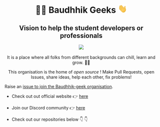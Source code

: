 <h1 align="center"> 👨‍🎓 Baudhhik Geeks <img src="https://raw.githubusercontent.com/ABSphreak/ABSphreak/master/gifs/Hi.gif" width="30px"></h1>

<h2 align="center">Vision to help the student developers or professionals </h2>
<p align="center">
    <img src="https://media.discordapp.net/attachments/891936469365690399/897550580912894003/Blue_Yellow_3D_Shapes_General_Twitch_Banner_3.gif"  />
</p>

<div align=center>
    
<p> It is a place where all folks from different backgrounds can chill, learn and grow. 👨‍🎓 </p>

<p> This organisation is the home of <i> open source </i> ! Make Pull Requests, open Issues, share ideas, help each other, fix problems! </p>

</div>

Raise an [issue to join the Baudhhik-geek organisation](https://github.com/Bauddhik-Geeks/Welcome-to-Bauddhik-Geeks/issues/new?assignees=&labels=invite+me+to+organization&template=invite.yml&title=invite+me+to+organization).

- Check out out official website 👉 [here](https://bauddhikgeeks.tech/) 

- Join our Discord community 👉 [here](http://join.bauddhikgeeks.tech)   
- Check out our repositories below 👇 👇
 
